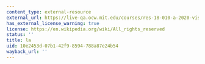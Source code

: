 ```yaml
---
content_type: external-resource
external_url: https://live-qa.ocw.mit.edu/courses/res-18-010-a-2020-vision-of-linear-algebra-spring-2020/
has_external_license_warning: true
license: https://en.wikipedia.org/wiki/All_rights_reserved
status: ''
title: la
uid: 10e2453d-07b1-42f9-8594-788a87e24b54
wayback_url: ''
---
```

